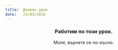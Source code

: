 ```yaml
---
title:  Дневен урок
date:   21/03/2018
---
```


### <center>Работим по този урок.</center>
<center>Моля, върнете се по-късно.</center>